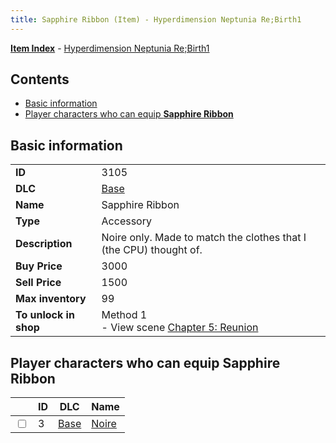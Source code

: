 ```yaml
---
title: Sapphire Ribbon (Item) - Hyperdimension Neptunia Re;Birth1
---
```


[**Item Index**](/neptunia/rb1/item/index.html) - [Hyperdimension Neptunia Re;Birth1](/neptunia/rb1)

## Contents

- [Basic information](#basic-information)
- [Player characters who can equip **Sapphire Ribbon**](#player-characters-who-can-equip-sapphire-ribbon)

## Basic information

|   |   |
| -- | -- |
| **ID** | 3105 |
| **DLC** | [Base](/neptunia/rb1/dlc/1-base.html) |
| **Name** | Sapphire Ribbon |
| **Type** | Accessory |
| **Description** | Noire only. Made to match the clothes that I (the CPU) thought of. |
| **Buy Price** | 3000 |
| **Sell Price** | 1500 |
| **Max inventory** | 99 |
| **To unlock in shop** | Method 1<br />- View scene [Chapter 5: Reunion](/neptunia/rb1/scene/1-503-chapter-5-reunion.html) |


## Player characters who can equip **Sapphire Ribbon**

|    | ID | DLC | Name |
| -- | -- | --- | ---- |
| <input type="checkbox" id="rb1-player-1-3" class="trackbox" /> | 3 | [Base](/neptunia/rb1/dlc/1-base.html) | [Noire](/neptunia/rb1/player/1-3-noire.html) |
